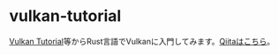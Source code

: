 # vulkan-tutorial
[Vulkan Tutorial](https://vulkan-tutorial.com)等からRust言語でVulkanに入門してみます。[Qiitaはこちら](https://qiita.com/kbone/items/1f8bc5d571dcc3ddaac3)。
